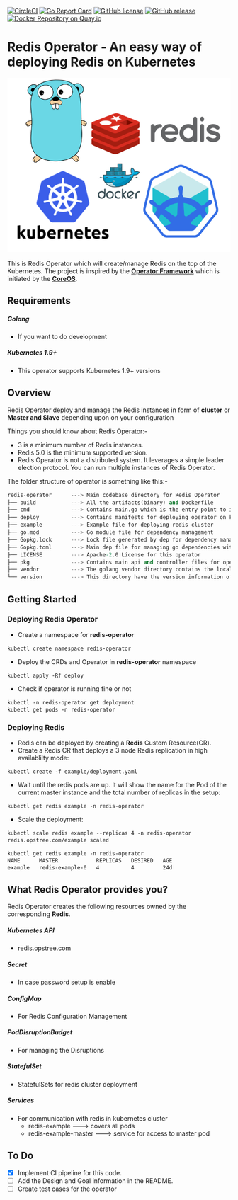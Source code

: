 [![CircleCI](https://img.shields.io/badge/build-passing-green.svg)](https://circleci.com/gh/iamabhishek-dubey/redis-operator)
[![Go Report Card](https://goreportcard.com/badge/github.com/iamabhishek-dubey/redis-operator)](https://goreportcard.com/report/github.com/iamabhishek-dubey/redis-operator)
[![GitHub license](https://img.shields.io/badge/License-Apache%202.0-blue.svg)](https://github.com/iamabhishek-dubey/redis-operator/blob/master/LICENSE)
[![GitHub release](http://img.shields.io/github/release/iamabhishek-dubey/redis-operator.svg?style=flat-square)](https://github.com/iamabhishek-dubey/redis-operator/releases/latest)
[![Docker Repository on Quay.io](https://quay.io/repository/abhishek_dubey/redis-operator/status "Docker Repository on Quay.io")](https://quay.io/repository/abhishek_dubey/redis-operator)

# Redis Operator - An easy way of deploying Redis on Kubernetes

![](./static/redis-logo.png)

This is Redis Operator which will create/manage Redis on the top of the Kubernetes. The project is inspired by the **[Operator Framework](https://coreos.com/operators/)** which is initiated by the **[CoreOS](https://coreos.com/)**.

## Requirements

##### Golang 
- If you want to do development

##### Kubernetes 1.9+
-  This operator supports Kubernetes 1.9+ versions

## Overview

Redis Operator deploy and manage the Redis instances in form of **cluster** or **Master and Slave** depending upon on your configuration

Things you should know about Redis Operator:-

- 3 is a minimum number of Redis instances.
- Redis 5.0 is the minimum supported version.
- Redis Operator is not a distributed system. It leverages a simple leader election protocol. You can run multiple instances of Redis Operator.

The folder structure of operator is something like this:-

```s
redis-operator      ---> Main codebase directory for Redis Operator
├── build           ---> All the artifacts(binary) and Dockerfile
├── cmd             ---> Contains main.go which is the entry point to initialize and start this operator
├── deploy          ---> Contains manifests for deploying operator on kubernetes cluster
├── example         ---> Example file for deploying redis cluster
├── go.mod          ---> Go module file for dependency management
├── Gopkg.lock      ---> Lock file generated by dep for dependency management
├── Gopkg.toml      ---> Main dep file for managing go dependencies with dep
├── LICENSE         ---> Apache-2.0 License for this operator
├── pkg             ---> Contains main api and controller files for operator operations
├── vendor          ---> The golang vendor directory contains the local copies of external dependencies
└── version         ---> This directory have the version information of this operator
```

## Getting Started

### Deploying Redis Operator

- Create a namespace for **redis-operator**

```shell
kubectl create namespace redis-operator
```

- Deploy the CRDs and Operator in **redis-operator** namespace

```shell
kubectl apply -Rf deploy
```

- Check if operator is running fine or not

```shell
kubectl -n redis-operator get deployment
kubectl get pods -n redis-operator
```

### Deploying Redis

- Redis can be deployed by creating a **Redis** Custom Resource(CR).
- Create a Redis CR that deploys a 3 node Redis replication in high availablilty mode:

```shell
kubectl create -f example/deployment.yaml
```

- Wait until the redis pods are up. It will show the name for the Pod of the current master instance and the total number of replicas in the setup:

```shell
kubectl get redis example -n redis-operator
```

- Scale the deployment:

```shell
kubectl scale redis example --replicas 4 -n redis-operator
redis.opstree.com/example scaled
```

```shell
kubectl get redis example -n redis-operator
NAME      MASTER            REPLICAS   DESIRED   AGE
example   redis-example-0   4          4         24d
```

## What Redis Operator provides you?

Redis Operator creates the following resources owned by the corresponding **Redis**.

##### Kubernetes API
- redis.opstree.com

##### Secret
- In case password setup is enable

##### ConfigMap
- For Redis Configuration Management

##### PodDisruptionBudget
- For managing the Disruptions

##### StatefulSet
- StatefulSets for redis cluster deployment

##### Services
- For communication with redis in kubernetes cluster
    - redis-example ---> covers all pods
    - redis-example-master ---> service for access to master pod

## To Do
- [X] Implement CI pipeline for this code.
- [ ] Add the Design and Goal information in the README.
- [ ] Create test cases for the operator
